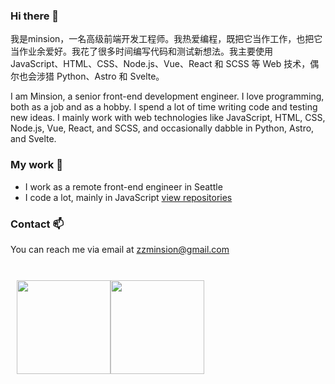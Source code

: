 ### Hi there 👋
我是minsion，一名高级前端开发工程师。我热爱编程，既把它当作工作，也把它当作业余爱好。我花了很多时间编写代码和测试新想法。我主要使用 JavaScript、HTML、CSS、Node.js、Vue、React 和 SCSS 等 Web 技术，偶尔也会涉猎 Python、Astro 和 Svelte。

I am Minsion, a senior front-end development engineer. I love programming, both as a job and as a hobby. I spend a lot of time writing code and testing new ideas. I mainly work with web technologies like JavaScript, HTML, CSS, Node.js, Vue, React, and SCSS, and occasionally dabble in Python, Astro, and Svelte.

### My work 🔭

- I work as a remote front-end engineer in Seattle
- I code a lot, mainly in JavaScript [view repositories](https://github.com/minsion?tab=repositories)

### Contact 📫

You can reach me via email at [zzminsion@gmail.com](mailto:zzminsion@gmail.com)

<br />
<div style="display: flex;margin: 10px">
  <img style="height: 150px;" src="https://github-readme-stats.vercel.app/api?username=minsion&show_icons=true&count_private=true&hide=prs&bg_color=0,73FA79,73FDFF,D783FF&theme=default_repocard" />
  <img style="height: 150px;" src="https://github-readme-stats.vercel.app/api/top-langs/?username=minsion&hide_title=true&hide_border=true&layout=compact&bg_color=0,73FA79,73FDFF,D783FF&theme=graywhite&locale=cn" />
</div>

<!-- ### My GitHub Contributions -->

<!-- ![](https://raw.githubusercontent.com/minsion/minsion/main/assets/github-contribution-grid-snake.svg) -->
